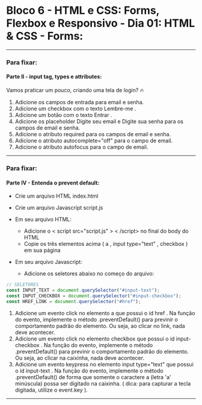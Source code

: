 # Bloco 6 - HTML e CSS: Forms, Flexbox e Responsivo - Dia 01: HTML & CSS - Forms:

----------

### Para fixar:
#### Parte II - input tag, types e attributes:

Vamos praticar um pouco, criando uma tela de login? 🔥

1. Adicione os campos de entrada para email e senha.
2. Adicione um checkbox com o texto Lembre-me .
3. Adicione um botão com o texto Entrar .
4. Adicione os placeholder Digite seu email e Digite sua senha para os campos de email e senha.
5. Adicione o atributo required para os campos de email e senha.
6. Adicione o atributo autocomplete="off" para o campo de email.
7. Adicione o atributo autofocus para o campo de email.

----------

### Para fixar:
#### Parte IV - Entenda o prevent default:

* Crie um arquivo HTML index.html
* Crie um arquivo Javascript script.js
* Em seu arquivo HTML:
  * Adicione o < script src="script.js" > < /script> no final do body do HTML
  * Copie os três elementos acima ( a , input type="text" , checkbox ) em sua página

* Em seu arquivo Javascript:
  * Adicione os seletores abaixo no começo do arquivo:

~~~javascript
// SELETORES
const INPUT_TEXT = document.querySelector("#input-text");
const INPUT_CHECKBOX = document.querySelector("#input-checkbox");
const HREF_LINK = document.querySelector("#href");
~~~

1. Adicione um evento click no elemento a que possui o id href . Na função do evento, implemente o método .preventDefault() para previnir o comportamento padrão do elemento. Ou seja, ao clicar no link, nada deve acontecer.
2. Adicione um evento click no elemento checkbox que possui o id input-checkbox . Na função do evento, implemente o método .preventDefault() para previnir o comportamento padrão do elemento. Ou seja, ao clicar na caixinha, nada deve acontecer.
3. Adicione um evento keypress no elemento input type="text" que possui o id input-text . Na função do evento, implemente o método .preventDefault() de forma que somente o caractere a (letra 'a' minúscula) possa ser digitado na caixinha. ( dica: para capturar a tecla digitada, utilize o event.key ).

----------
